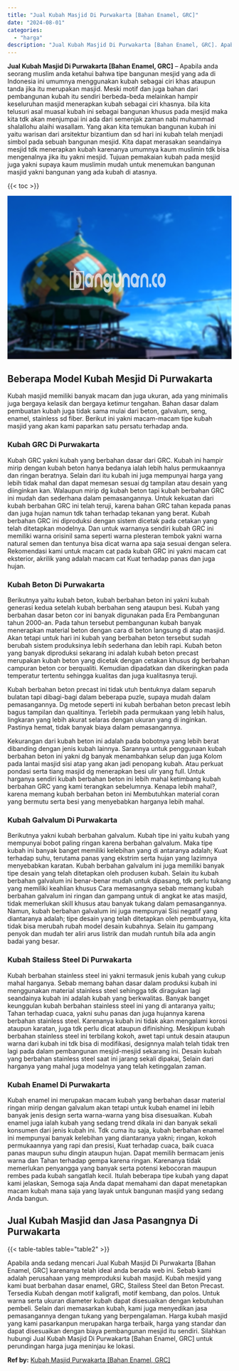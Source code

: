```yaml
---
title: "Jual Kubah Masjid Di Purwakarta [Bahan Enamel, GRC]"
date: "2024-08-01"
categories: 
  - "harga"
description: "Jual Kubah Masjid Di Purwakarta [Bahan Enamel, GRC]. Apabila anda sedang mencari Jual Kubah Masjid Di Purwakarta [Bahan Enamel, GRC] karenanya telah ideal..."
---
```


**Jual Kubah Masjid Di Purwakarta \[Bahan Enamel, GRC\]** – Apabila anda seorang muslim anda ketahui bahwa tipe bangunan mesjid yang ada di Indonesia ini umumnya menggunakan kubah sebagai ciri khas ataupun tanda jika itu merupakan masjid. Meski motif dan juga bahan dari pembangunan kubah itu sendiri berbeda-beda melainkan hampir keseluruhan masjid menerapkan kubah sebagai ciri khasnya. bila kita telusuri asal muasal kubah ini sebagai bangunan khusus pada mesjid maka kita tdk akan menjumpai ini ada dari semenjak zaman nabi muhammad shalallohu alaihi wasallam. Yang akan kita temukan bangunan kubah ini yaitu warisan dari arsitektur bizantium dan sd hari ini kubah telah menjadi simbol pada sebuah bangunan mesjid. Kita dapat merasakan seandainya mesjid tdk menerapkan kubah karenanya umumnya kaum muslimin tdk bisa mengenalnya jika itu yakni mesjid. Tujuan pemakaian kubah pada mesjid juga yakni supaya kaum muslimin mudah untuk menemukan bangunan masjid yakni bangunan yang ada kubah di atasnya.

{{< toc >}}

![Jual Kubah Masjid Di Purwakarta [Bahan Enamel, GRC]](/images/jual-kubah-masjid-26.png)

## Beberapa Model Kubah Mesjid Di Purwakarta

Kubah masjid memiliki banyak macam dan juga ukuran, ada yang minimalis juga bergaya kelasik dan bergaya ketimur tengahan. Bahan dasar dalam pembuatan kubah juga tidak sama mulai dari beton, galvalum, seng, enamel, stainless sd fiber. Berikut ini yakni macam-macam tipe kubah masjid yang akan kami paparkan satu persatu terhadap anda.

### Kubah GRC Di Purwakarta

Kubah GRC yakni kubah yang berbahan dasar dari GRC. Kubah ini hampir mirip dengan kubah beton hanya bedanya ialah lebih halus permukaannya dan ringan beratnya. Selain dari itu kubah ini juga mempunyai harga yang lebih tidak mahal dan dapat memesan sesuai dg tampilan atau desain yang diinginkan kan. Walaupun mirip dg kubah beton tapi kubah berbahan GRC ini mudah dan sederhana dalam pemasangannya. Untuk kekuatan dari kubah berbahan GRC ini telah teruji, karena bahan GRC tahan kepada panas dan juga hujan namun tdk tahan terhadap tekanan yang berat. Kubah berbahan GRC ini diproduksi dengan sistem dicetak pada cetakan yang telah ditetapkan modelnya. Dan untuk warnanya sendiri kubah GRC ini memiliki warna orisinil sama seperti warna plesteran tembok yakni warna natural semen dan tentunya bisa dicat warna apa saja sesuai dengan selera. Rekomendasi kami untuk macam cat pada kubah GRC ini yakni macam cat eksterior, akrilik yang adalah macam cat Kuat terhadap panas dan juga hujan.

### Kubah Beton Di Purwakarta

Berikutnya yaitu kubah beton, kubah berbahan beton ini yakni kubah generasi kedua setelah kubah berbahan seng ataupun besi. Kubah yang berbahan dasar beton cor ini banyak digunakan pada Era Pembangunan tahun 2000-an. Pada tahun tersebut pembangunan kubah banyak menerapkan material beton dengan cara di beton langsung di atap masjid. Akan tetapi untuk hari ini kubah yang berbahan beton tersebut sudah berubah sistem produksinya lebih sederhana dan lebih rapi. Kubah beton yang banyak diproduksi sekarang ini adalah kubah beton precast merupakan kubah beton yang dicetak dengan cetakan khusus dg berbahan campuran beton cor berqualiti. Kemudian dipadatkan dan dikeringkan pada temperatur tertentu sehingga kualitas dan juga kualitasnya teruji.

Kubah berbahan beton precast ini tidak utuh bentuknya dalam separuh bulatan tapi dibagi-bagi dalam beberapa puzle, supaya mudah dalam pemasangannya. Dg metode seperti ini kubah berbahan beton precast lebih bagus tampilan dan qualitinya. Terlebih pada permukaan yang lebih halus, lingkaran yang lebih akurat selaras dengan ukuran yang di inginkan. Pastinya hemat, tidak banyak biaya dalam pemasangannya.

Kekurangan dari kubah beton ini adalah pada bobotnya yang lebih berat dibanding dengan jenis kubah lainnya. Sarannya untuk penggunaan kubah berbahan beton ini yakni dg banyak menambahkan selup dan juga Kolom pada lantai masjid sisi atap yang akan jadi penopang kubah. Atau perkuat pondasi serta tiang masjid dg menerapkan besi ulir yang full. Untuk harganya sendiri kubah berbahan beton ini lebih mahal ketimbang kubah berbahan GRC yang kami terangkan sebelumnya. Kenapa lebih mahal?, karena memang kubah berbahan beton ini Membutuhkan material coran yang bermutu serta besi yang menyebabkan harganya lebih mahal.

### Kubah Galvalum Di Purwakarta

Berikutnya yakni kubah berbahan galvalum. Kubah tipe ini yaitu kubah yang mempunyai bobot paling ringan karena berbahan galvalum. Maka tipe kubah ini banyak banget memiliki kelebihan yang di antaranya adalah; Kuat terhadap suhu, terutama panas yang ekstrim serta hujan yang lazimnya menyebabkan karatan. Kubah berbahan galvalum ini juga memiliki banyak tipe desain yang telah ditetapkan oleh produsen kubah. Selain itu kubah berbahan galvalum ini benar-benar mudah untuk dipasang, tdk perlu tukang yang memiliki keahlian khusus Cara memasangnya sebab memang kubah berbahan galvalum ini ringan dan gampang untuk di angkat ke atas masjid, tidak memerlukan skill khusus atau banyak tukang dalam pemasangannya. Namun, kubah berbahan galvalum ini juga mempunyai Sisi negatif yang diantaranya adalah; tipe desain yang telah ditetapkan oleh pembuatnya, kita tidak bisa merubah rubah model desain kubahnya. Selain itu gampang penyok dan mudah ter aliri arus listrik dan mudah runtuh bila ada angin badai yang besar.

### Kubah Stailess Steel Di Purwakarta

Kubah berbahan stainless steel ini yakni termasuk jenis kubah yang cukup mahal harganya. Sebab memang bahan dasar dalam produksi kubah ini menggunakan material stainless steel sehingga tdk diragukan lagi seandainya kubah ini adalah kubah yang berkwalitas. Banyak banget keunggulan kubah berbahan stainless steel ini yang di antaranya yaitu; Tahan terhadap cuaca, yakni suhu panas dan juga hujannya karena berbahan stainless steel. Karenanya kubah ini tidak akan mengalami korosi ataupun karatan, juga tdk perlu dicat ataupun difinishing. Meskipun kubah berbahan stainless steel ini terbilang kokoh, awet tapi untuk desain ataupun warna dari kubah ini tdk bisa di modifikasi, designnya malah telah tidak tren lagi pada dalam pembangunan mesjid-mesjid sekarang ini. Desain kubah yang berbahan stainless steel saat ini jarang sekali dipakai, Selain dari harganya yang mahal juga modelnya yang telah ketinggalan zaman.

### Kubah Enamel Di Purwakarta

Kubah enamel ini merupakan macam kubah yang berbahan dasar material ringan mirip dengan galvalum akan tetapi untuk kubah enamel ini lebih banyak jenis design serta warna-warna yang bisa disesuaikan. Kubah enamel juga ialah kubah yang sedang trend dikala ini dan banyak sekali konsumen dari jenis kubah ini. Tdk cuma itu saja, kubah berbahan enamel ini mempunyai banyak kelebihan yang diantaranya yakni; ringan, kokoh permukaannya yang rapi dan presisi, Kuat terhadap cuaca, baik cuaca panas maupun suhu dingin ataupun hujan. Dapat memilih bermacam jenis warna dan Tahan terhadap gempa karena ringan. Karenanya tidak memerlukan penyangga yang banyak serta potensi kebocoran maupun rembes pada kubah sangatlah kecil. Itulah beberapa tipe kubah yang dapat kami jelaskan, Semoga saja Anda dapat memahami dan dapat menetapkan macam kubah mana saja yang layak untuk bangunan masjid yang sedang Anda bangun.

## Jual Kubah Masjid dan Jasa Pasangnya Di Purwakarta

{{< table-tables table="table2" >}}

Apabila anda sedang mencari Jual Kubah Masjid Di Purwakarta \[Bahan Enamel, GRC\] karenanya telah ideal anda berada web ini. Sebab kami adalah perusahaan yang memproduksi kubah masjid. Kubah mesjid yang kami buat berbahan dasar enamel, GRC, Stailess Steel dan Beton Precast. Tersedia Kubah dengan motif kaligrafi, motif kembang, dan polos. Untuk warna serta ukuran diameter kubah dapat disesuaikan dengan kebutuhan pembeli. Selain dari memasarkan kubah, kami juga menyedikan jasa pemasangannya dengan tukang yang berpengalaman. Harga kubah masjid yang kami pasarkanpun merupakan harga terbaik, harga yang standar dan dapat disesuaikan dengan biaya pembangunan mesjid itu sendiri. Silahkan hubungi Jual Kubah Masjid Di Purwakarta \[Bahan Enamel, GRC\] untuk perundingan harga juga meninjau ke lokasi.

**Ref by:** [Kubah Masjid Purwakarta [Bahan Enamel, GRC]](https://id.wikipedia.org/wiki/Kubah)
